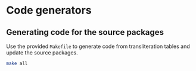 Code generators
==


Generating code for the source packages
--

Use the provided `Makefile` to generate code from transliteration tables
and update the source packages.

```sh
make all
```

